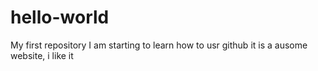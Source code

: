 # hello-world
My first repository
I am starting to learn how to usr github
it is a ausome website, i like it
